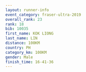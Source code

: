 ```yaml
---
layout: runner-info 
event_category: fraser-ultra-2019 
overall_rank: 23
rank: 18
bib: 10035
first_name: KOK LIONG
last_name: LIN
distance: 100KM
country: PH
category_km: 100KM
gender: Male
finish_time: 16-41-36
---
```

